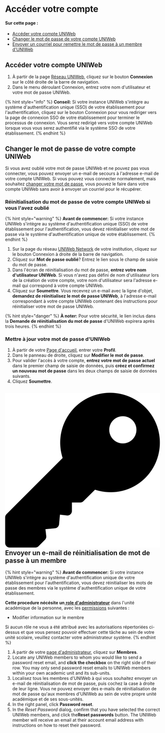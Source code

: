 # Accéder votre compte

#### Sur cette page :

* [Accéder votre compte UNIWeb](account-login.md#logging-in-to-your-uniweb-account)
* [Changer le mot de passe de votre compte UNIWeb](account-login.md#changing-your-uniweb-account-password)
* [Envoyer un courriel pour remettre le mot de passe à un membre d'UNIWeb](account-login.md#sending-a-password-reset-email-to-a-uniweb-member)

## Accéder votre compte UNIWeb

1. À partir de la page [Réseau UNIWeb](../../navigating-uniweb/the-network-page.md), cliquez sur le bouton **Connexion** sur le côté droite de la barre de navigation. 
2. Dans le menu déroulant Connexion, entrez votre nom d'utilisateur et votre mot de passe UNIWeb.

{% hint style="info" %}
**Conseil:** Si votre instance UNIWeb s'intègre au système d'authentification unique \(SSO\) de votre établissement pour l'authentification, cliquez sur le bouton Connexion pour vous rediriger vers la page de connexion SSO de votre établissement pour terminer le processus de connexion. Vous serez redirigé vers votre compte UNIWeb lorsque vous vous serez authentifié via le système SSO de votre établissement.
{% endhint %}

## Changer le mot de passe de votre compte UNIWeb

Si vous avez oublié votre mot de passe UNIWeb et ne pouvez pas vous connecter, vous pouvez envoyer un e-mail de secours à l'adresse e-mail de votre compte UNIWeb. Si vous pouvez vous connecter normalement, mais souhaitez [changer votre mot de passe](account-login.md#updating-your-uniweb-account-password), vous pouvez le faire dans votre compte UNIWeb sans avoir à envoyer un courriel pour le récupérer.

### Réinitialisation du mot de passe de votre compte UNIWeb si vous l'avez oublié

{% hint style="warning" %}
**Avant de commencer:** Si votre instance UNIWeb s'intègre au système d'authentification unique \(SSO\) de votre établissement pour l'authentification, vous devez réinitialiser votre mot de passe via le système d'authentification unique de votre établissement.
{% endhint %}

1. Sur la page du réseau [UNIWeb Network](../../navigating-uniweb/the-network-page.md) de votre institution, cliquez sur le bouton Connexion à droite de la barre de navigation.
2. Cliquez sur **Mot de passe oublié**? Entrez le lien sous le champ de saisie du mot de passe.
3. Dans l'écran de réinitialisation du mot de passe, **entrez votre nom d'utilisateur UNIWeb**. Si vous n'avez pas défini de nom d'utilisateur lors de la création de votre compte, votre nom d'utilisateur sera l'adresse e-mail qui correspond à votre compte UNIWeb.
4. Cliquez sur **Soumettre**. Vous recevrez un e-mail avec la ligne d'objet, **demandez de réinitialisez le mot de passe UNIWeb**, à l'adresse e-mail correspondant à votre compte UNIWeb contenant des instructions pour réinitialiser votre mot de passe UNIWeb.

{% hint style="danger" %}
**À noter:** Pour votre sécurité, le lien inclus dans la **Demande de réinitialisation du mot de passe** d'UNIWeb expirera après trois heures.
{% endhint %}

### Mettre à jour votre mot de passe d'UNIWeb 

1. À partir de votre [Page d'accueil](../../navigating-uniweb/the-home-page.md), entrer votre **Profil**.
2. Dans le panneau de droite, cliquez sur **Modifier le mot de passe**.
3. Pour valider l'accès à votre compte, **entrez votre mot de passe actuel** dans le premier champ de saisie de données, puis **créez et confirmez un nouveau mot de passe** dans les deux champs de saisie de données suivants.
4. Cliquez **Soumettre**.

## ![](../../.gitbook/assets/key%20%281%29.svg) Envoyer un e-mail de réinitialisation de mot de passe à un membre 

{% hint style="warning" %}
**Avant de commencer:** Si votre instance UNIWeb s'intègre au système d'authentification unique de votre établissement pour l'authentification, vous devez réinitialiser les mots de passe des membres via le système d'authentification unique de votre établissement.

**Cette procedure nécésite un**[ **role d'administrateur**](../access-control/managing-administrator-roles-and-permissions.md) dans l'unité académique de la personne, avec les [permissions](../access-control/managing-administrator-roles-and-permissions.md#administrator-permissions) suivantes :

* Modifier information sur le membre

Si aucun rôle ne vous a été attribué avec les autorisations répertoriées ci-dessus et que vous pensez pouvoir effectuer cette tâche au sein de votre unité scolaire, veuillez contacter votre administrateur système.
{% endhint %}

1. À partir de votre [page d'administrateur](../../navigating-uniweb/the-administration-page.md), cliquez sur **Membres**.
2. Locate any UNIWeb members to whom you would like to send a password reset email, and **click the checkbox** on the right side of their row. You may only send password reset emails to UNIWeb members within your own academic unit and its sub-units.
3. Localisez tous les membres d'UNIWeb à qui vous souhaitez envoyer un e-mail de réinitialisation de mot de passe, puis cochez la case à droite de leur ligne. Vous ne pouvez envoyer des e-mails de réinitialisation de mot de passe qu'aux membres d'UNIWeb au sein de votre propre unité académique et de ses sous-unités.
4. In the right panel, click **Password reset**.
5. In the _Reset Password_ dialog, confirm that you have selected the correct UNIWeb members, and click the**Reset passwords** button. The UNIWeb member will receive an email at their account email address with instructions on how to reset their password.

